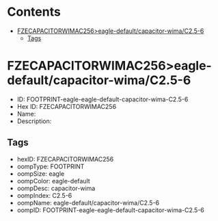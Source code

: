



Contents
========

* [FZECAPACITORWIMAC256>eagle-default/capacitor-wima/C2.5-6](#fzecapacitorwimac256eagle-defaultcapacitor-wimac25-6)
	* [Tags](#tags)

# FZECAPACITORWIMAC256>eagle-default/capacitor-wima/C2.5-6

- ID: FOOTPRINT-eagle-eagle-default-capacitor-wima-C2.5-6
- Hex ID: FZECAPACITORWIMAC256
- Name: 
- Description: 

## Tags

- hexID: FZECAPACITORWIMAC256
- oompType: FOOTPRINT
- oompSize: eagle
- oompColor: eagle-default
- oompDesc: capacitor-wima
- oompIndex: C2.5-6
- oompName: eagle-default/capacitor-wima/C2.5-6
- oompID: FOOTPRINT-eagle-eagle-default-capacitor-wima-C2.5-6

